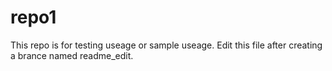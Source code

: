 # repo1
This repo is for testing useage or sample useage.
Edit this file after creating a brance named readme_edit.
